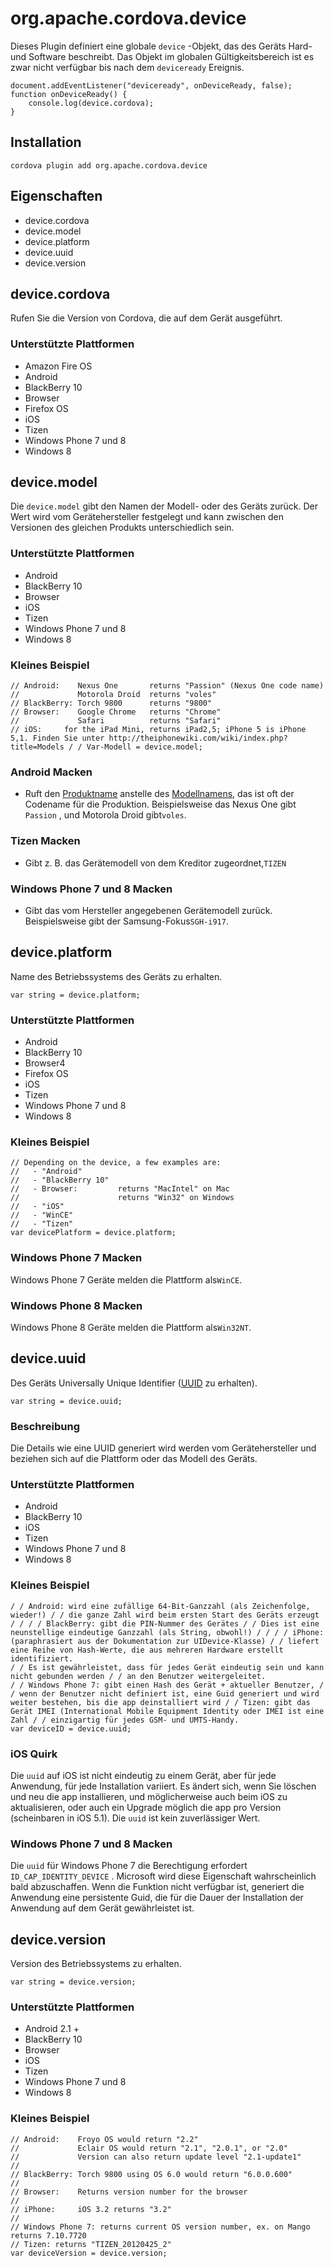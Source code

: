 <!---
    Licensed to the Apache Software Foundation (ASF) under one
    or more contributor license agreements.  See the NOTICE file
    distributed with this work for additional information
    regarding copyright ownership.  The ASF licenses this file
    to you under the Apache License, Version 2.0 (the
    "License"); you may not use this file except in compliance
    with the License.  You may obtain a copy of the License at

      http://www.apache.org/licenses/LICENSE-2.0

    Unless required by applicable law or agreed to in writing,
    software distributed under the License is distributed on an
    "AS IS" BASIS, WITHOUT WARRANTIES OR CONDITIONS OF ANY
    KIND, either express or implied.  See the License for the
    specific language governing permissions and limitations
    under the License.
-->

# org.apache.cordova.device

Dieses Plugin definiert eine globale `device` -Objekt, das des Geräts Hard- und Software beschreibt. Das Objekt im globalen Gültigkeitsbereich ist es zwar nicht verfügbar bis nach dem `deviceready` Ereignis.

    document.addEventListener("deviceready", onDeviceReady, false);
    function onDeviceReady() {
        console.log(device.cordova);
    }
    

## Installation

    cordova plugin add org.apache.cordova.device
    

## Eigenschaften

*   device.cordova
*   device.model
*   device.platform
*   device.uuid
*   device.version

## device.cordova

Rufen Sie die Version von Cordova, die auf dem Gerät ausgeführt.

### Unterstützte Plattformen

*   Amazon Fire OS
*   Android
*   BlackBerry 10
*   Browser
*   Firefox OS
*   iOS
*   Tizen
*   Windows Phone 7 und 8
*   Windows 8

## device.model

Die `device.model` gibt den Namen der Modell- oder des Geräts zurück. Der Wert wird vom Gerätehersteller festgelegt und kann zwischen den Versionen des gleichen Produkts unterschiedlich sein.

### Unterstützte Plattformen

*   Android
*   BlackBerry 10
*   Browser
*   iOS
*   Tizen
*   Windows Phone 7 und 8
*   Windows 8

### Kleines Beispiel

    // Android:    Nexus One       returns "Passion" (Nexus One code name)
    //             Motorola Droid  returns "voles"
    // BlackBerry: Torch 9800      returns "9800"
    // Browser:    Google Chrome   returns "Chrome"
    //             Safari          returns "Safari"
    // iOS:     for the iPad Mini, returns iPad2,5; iPhone 5 is iPhone 5,1. Finden Sie unter http://theiphonewiki.com/wiki/index.php?title=Models / / Var-Modell = device.model;
    

### Android Macken

*   Ruft den [Produktname][1] anstelle des [Modellnamens][2], das ist oft der Codename für die Produktion. Beispielsweise das Nexus One gibt `Passion` , und Motorola Droid gibt`voles`.

 [1]: http://developer.android.com/reference/android/os/Build.html#PRODUCT
 [2]: http://developer.android.com/reference/android/os/Build.html#MODEL

### Tizen Macken

*   Gibt z. B. das Gerätemodell von dem Kreditor zugeordnet,`TIZEN`

### Windows Phone 7 und 8 Macken

*   Gibt das vom Hersteller angegebenen Gerätemodell zurück. Beispielsweise gibt der Samsung-Fokus`SGH-i917`.

## device.platform

Name des Betriebssystems des Geräts zu erhalten.

    var string = device.platform;
    

### Unterstützte Plattformen

*   Android
*   BlackBerry 10
*   Browser4
*   Firefox OS
*   iOS
*   Tizen
*   Windows Phone 7 und 8
*   Windows 8

### Kleines Beispiel

    // Depending on the device, a few examples are:
    //   - "Android"
    //   - "BlackBerry 10"
    //   - Browser:         returns "MacIntel" on Mac
    //                      returns "Win32" on Windows
    //   - "iOS"
    //   - "WinCE"
    //   - "Tizen"
    var devicePlatform = device.platform;
    

### Windows Phone 7 Macken

Windows Phone 7 Geräte melden die Plattform als`WinCE`.

### Windows Phone 8 Macken

Windows Phone 8 Geräte melden die Plattform als`Win32NT`.

## device.uuid

Des Geräts Universally Unique Identifier ([UUID][3] zu erhalten).

 [3]: http://en.wikipedia.org/wiki/Universally_Unique_Identifier

    var string = device.uuid;
    

### Beschreibung

Die Details wie eine UUID generiert wird werden vom Gerätehersteller und beziehen sich auf die Plattform oder das Modell des Geräts.

### Unterstützte Plattformen

*   Android
*   BlackBerry 10
*   iOS
*   Tizen
*   Windows Phone 7 und 8
*   Windows 8

### Kleines Beispiel

    / / Android: wird eine zufällige 64-Bit-Ganzzahl (als Zeichenfolge, wieder!) / / die ganze Zahl wird beim ersten Start des Geräts erzeugt / / / / BlackBerry: gibt die PIN-Nummer des Gerätes / / Dies ist eine neunstellige eindeutige Ganzzahl (als String, obwohl!) / / / / iPhone: (paraphrasiert aus der Dokumentation zur UIDevice-Klasse) / / liefert eine Reihe von Hash-Werte, die aus mehreren Hardware erstellt identifiziert.
    / / Es ist gewährleistet, dass für jedes Gerät eindeutig sein und kann nicht gebunden werden / / an den Benutzer weitergeleitet.
    / / Windows Phone 7: gibt einen Hash des Gerät + aktueller Benutzer, / / wenn der Benutzer nicht definiert ist, eine Guid generiert und wird weiter bestehen, bis die app deinstalliert wird / / Tizen: gibt das Gerät IMEI (International Mobile Equipment Identity oder IMEI ist eine Zahl / / einzigartig für jedes GSM- und UMTS-Handy.
    var deviceID = device.uuid;
    

### iOS Quirk

Die `uuid` auf iOS ist nicht eindeutig zu einem Gerät, aber für jede Anwendung, für jede Installation variiert. Es ändert sich, wenn Sie löschen und neu die app installieren, und möglicherweise auch beim iOS zu aktualisieren, oder auch ein Upgrade möglich die app pro Version (scheinbaren in iOS 5.1). Die `uuid` ist kein zuverlässiger Wert.

### Windows Phone 7 und 8 Macken

Die `uuid` für Windows Phone 7 die Berechtigung erfordert `ID_CAP_IDENTITY_DEVICE` . Microsoft wird diese Eigenschaft wahrscheinlich bald abzuschaffen. Wenn die Funktion nicht verfügbar ist, generiert die Anwendung eine persistente Guid, die für die Dauer der Installation der Anwendung auf dem Gerät gewährleistet ist.

## device.version

Version des Betriebssystems zu erhalten.

    var string = device.version;
    

### Unterstützte Plattformen

*   Android 2.1 +
*   BlackBerry 10
*   Browser
*   iOS
*   Tizen
*   Windows Phone 7 und 8
*   Windows 8

### Kleines Beispiel

    // Android:    Froyo OS would return "2.2"
    //             Eclair OS would return "2.1", "2.0.1", or "2.0"
    //             Version can also return update level "2.1-update1"
    //
    // BlackBerry: Torch 9800 using OS 6.0 would return "6.0.0.600"
    //
    // Browser:    Returns version number for the browser
    //
    // iPhone:     iOS 3.2 returns "3.2"
    //
    // Windows Phone 7: returns current OS version number, ex. on Mango returns 7.10.7720
    // Tizen: returns "TIZEN_20120425_2"
    var deviceVersion = device.version;